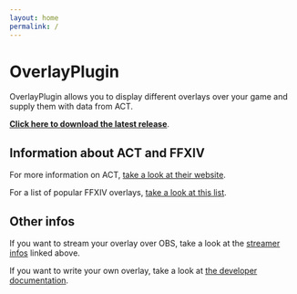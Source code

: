 ```yaml
---
layout: home
permalink: /
---
```


# OverlayPlugin

OverlayPlugin allows you to display different overlays over your game and supply them with data from ACT.

**[Click here to download the latest release](https://github.com/OverlayPlugin/OverlayPlugin/releases/latest)**.

## Information about ACT and FFXIV

For more information on ACT, [take a look at their website](https://advancedcombattracker.com/).

For a list of popular FFXIV overlays, [take a look at this list](https://gist.github.com/ngld/e2217563bbbe1750c0917217f136687d#overlays).

## Other infos

If you want to stream your overlay over OBS, take a look at the [streamer infos](./streamers.md) linked above.

If you want to write your own overlay, take a look at [the developer documentation](./devs/index.md).
